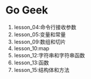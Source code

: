 # Go Geek
1. lesson_04:命令行接收参数
2. lesson_05:变量和常量
3. lesson_09:数组和切片
4. lesson_10:map
5. lesson_12:字符串和字符串函数
6. lesson_13:函数
7. lesson_15:结构体和方法
